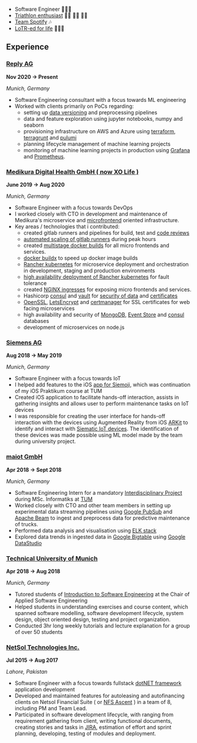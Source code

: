 - Software Engineer 👷🏻‍♂️
- [Triathlon enthusiast](https://www.strava.com/athletes/27881761) 🏃🏻 🏊🏻 🚴🏻
- [Team Spotify](https://open.spotify.com/user/aliabbasjaffri)  🎶
- [LoTR-ed for life](https://www.youtube.com/watch?v=Sagg08DrO5U) 🧙🏻‍♂️

## Experience
### [Reply AG](https://www.linkedin.com/company/machine-learning-reply-de/)
**Nov 2020 &rarr; Present**

*Munich, Germany*
- Software Engineering consultant with a focus towards ML engineering
- Worked with clients primarily on PoCs regarding:
  - setting up [data versioning](https://dvc.org/doc/start/data-and-model-versioning) and preprocessing pipelines
  - data and feature exploration using jupyter notebooks, numpy and seaborn
  - provisioning infrastructure on AWS and Azure using [terraform](https://www.terraform.io/), [terragrunt](https://terragrunt.gruntwork.io/) and [pulumi](https://www.pulumi.com/)
  - planning lifecycle management of machine learning projects
  - monitoring of machine learning projects in production using [Grafana](https://grafana.com/) and [Prometheus](https://prometheus.io/).

### [Medikura Digital Health GmbH ( now XO Life )](https://www.linkedin.com/company/xo-life/)
**June 2019 &rarr; Aug 2020**

*Munich, Germany*
- Software Engineer with a focus towards DevOps
- I worked closely with CTO in development and maintenance of Medikura's microservice and [microfrontend](https://micro-frontends.org/) oriented infrastructure.
- Key areas / technologies that i contributed:
  - created gitlab runners and pipelines for build, test and [code reviews](https://docs.gitlab.com/ee/development/testing_guide/review_apps.html#review-apps)
  - [automated scaling of gitlab runners](https://docs.gitlab.com/runner/configuration/autoscale.html) during peak hours
  - created [multistage docker builds](https://docs.docker.com/develop/develop-images/multistage-build/) for all micro frontends and services.
  - [docker buildx](https://docs.docker.com/buildx/working-with-buildx/) to speed up docker image builds
  - [Rancher kubernetes](https://rancher.com/) for microservice deployment and orchestration in development, staging and production environments
  - [high availability deployment of Rancher kubernetes](https://rancher.com/docs/rancher/v2.6/en/installation/resources/k8s-tutorials/infrastructure-tutorials/infra-for-ha/) for fault tolerance
  - created [NGINX ingresses](https://kubernetes.github.io/ingress-nginx/) for exposing micro frontends and services.
  - Hashicorp [consul](https://www.consul.io/) and [vault](https://www.vaultproject.io/) for [security of data](https://www.hashicorp.com/products/vault/data-protection) and [certificates](https://www.consul.io/docs/connect/ca)
  - [OpenSSL](https://www.openssl.org/), [LetsEncrypt](https://letsencrypt.org/) and [certmanager](https://cert-manager.io/) for SSL certificates for web facing microservices
  - high availability and security of [MongoDB](https://docs.mongodb.com/manual/core/replica-set-high-availability/), [Event Store](https://developers.eventstore.com/server/v21.10/cluster.html#cluster-with-gossip-seeds) and [consul](https://learn.hashicorp.com/tutorials/vault/ha-with-consul) databases
  - development of microservices on node.js

### [Siemens AG](https://www.linkedin.com/company/siemens/)
**Aug 2018 &rarr; May 2019**

*Munich, Germany*
- Software Engineer with a focus towards IoT
- I helped add features to the iOS [app for Siemoji](https://new.siemens.com/global/en/company/stories/research-technologies/topics/the-future-of-manufacturing-siemoji.html), which was continuation of my iOS Praktikum course at TUM
- Created iOS application to facilitate hands-off interaction, assists in gathering insights and allows user to perform maintenance tasks on IoT devices
- I was responsible for creating the user interface for hands-off interaction with the devices using Augmented Reality from iOS [ARKit](https://developer.apple.com/augmented-reality/) to identify and interact with [Siematic IoT devices](https://new.siemens.com/global/en/products/automation/pc-based/iot-gateways/iot2000.html). The identification of these devices was made possible using ML model made by the team during university project.

### [maiot GmbH](https://www.linkedin.com/company/maiot/)
**Apr 2018 &rarr; Sept 2018**

*Munich, Germany*
- Software Engineering Intern for a mandatory [Interdisciplinary Project](https://www.in.tum.de/en/current-students/masters-programs/informatics/interdisciplinary-project/fpo-2012-and-2016-and-2018/) during MSc. Informatiks at [TUM](https://www.tum.de/en/)
- Worked closely with CTO and other team members in setting up experimental data streaming pipelines using [Google PubSub](https://cloud.google.com/pubsub) and [Apache Beam](https://beam.apache.org/) to ingest and preprocess data for predictive maintenance of trucks.
- Performed data analysis and visualisation using [ELK stack](https://www.elastic.co/what-is/elk-stack)
- Explored data trends in ingested data in [Google Bigtable](https://cloud.google.com/bigtable) using [Google DataStudio](https://datastudio.google.com/)

### [Technical University of Munich](https://www.linkedin.com/school/technische-universitat-munchen/)
**Apr 2018 &rarr; Aug 2018**

*Munich, Germany*
- Tutored students of [Introduction to Software Engineering](https://ase.in.tum.de/lehrstuhl_1/teaching/summer-2018/121-teaching/st18/963-eist-2018) at the Chair of Applied Software Engineering
- Helped students in understanding exercises and course content, which spanned software modelling, software development lifecycle, system design, object oriented design, testing and project organization.
- Conducted 3hr long weekly tutorials and lecture explanation for a group of over 50 students

### [NetSol Technologies Inc.](https://www.linkedin.com/company/netsol-technologies-inc-/)
**Jul 2015 &rarr; Aug 2017**

*Lahore, Pakistan*
- Software Engineer with a focus towards fullstack [dotNET framework](https://dotnet.microsoft.com/en-us/) application development
- Developed and maintained features for autoleasing and autofinancing clients on Netsol Financial Suite ( or [NFS Ascent](https://netsoltech.com/nfs-ascent) ) in a team of 8, including PM and Team Lead.
- Participated in software development lifecycle, with ranging from requirement gathering from client, writing functional documents, creating stories and tasks in [JIRA](https://www.atlassian.com/software/jira), estimation of effort and sprint planning, developing, testing of modules and deployment.